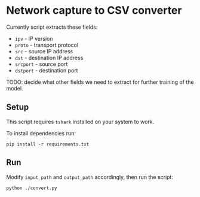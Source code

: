 # Network capture to CSV converter

Currently script extracts these fields:

- `ipv` - IP version
- `proto` - transport protocol
- `src` - source IP address
- `dst` - destination IP address
- `srcport` - source port
- `dstport` - destination port

TODO: decide what other fields we need to extract for further training of the model.

## Setup

This script requires `tshark` installed on your system to work.

To install dependencies run:

```
pip install -r requirements.txt
```

## Run

Modify `input_path` and `output_path` accordingly, then run the script:

```
python ./convert.py
```
